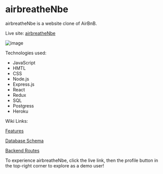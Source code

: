 # airbreatheNbe

airbreatheNbe is a website clone of AirBnB. 

Live site: [airbreatheNbe](https://airbreathe-n-be.herokuapp.com/)

![image](https://user-images.githubusercontent.com/106632610/203016310-a3ad7d1a-431f-4ef9-bf68-4078d5dc11c0.png)

Technologies used:
* JavaScript
* HMTL
* CSS
* Node.js
* Express.js
* React
* Redux
* SQL
* Postgress
* Heroku

Wiki Links:

[Features](https://github.com/Trevor-Walton-Moore/API-project/wiki/Features)

[Database Schema](https://github.com/Trevor-Walton-Moore/API-project/wiki/Database-Schema)

[Backend Routes](https://github.com/Trevor-Walton-Moore/API-project/wiki/Backend-Routes)



To experience airbreatheNbe, click the live link, then the profile button in the top-right corner to explore as a demo user!

